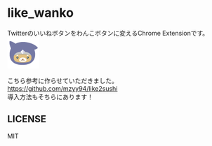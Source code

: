 # like_wanko
Twitterのいいねボタンをわんこボタンに変えるChrome Extensionです。  
![icon](wanko.png)  


こちら参考に作らせていただきました。  
https://github.com/mzyy94/like2sushi  
導入方法もそちらにあります！  


## LICENSE

MIT

